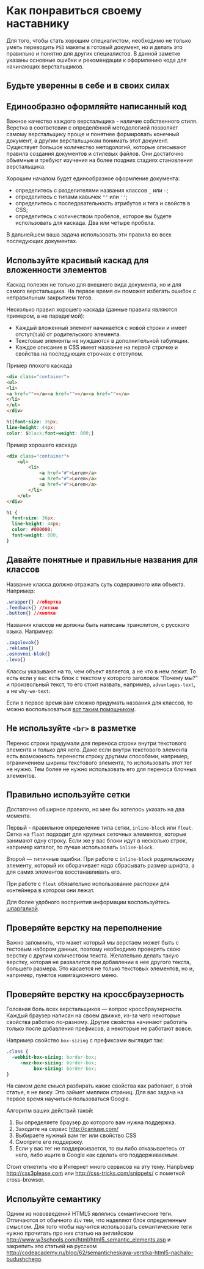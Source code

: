 # Как понравиться своему наставнику
Для того, чтобы стать хорошим специалистом, необходимо не только уметь переводить `PSD` макеты в готовый документ, но и делать это правильно и понятно для других специалистов. В данной заметке указаны основные ошибки и рекомендации к оформлению кода для начинающих верстальщиков.

## Будьте уверенны в себе и в своих силах

## Единообразно оформляйте написанный код

Важное качество каждого верстальщика - наличие собственного стиля. Верстка в соответсвии с определённой методологией позволяет самому верстальщику проще и понятнее формировать конечный документ, а другим верстальщикам понимать этот документ. Существует большое количество методологий, которые описывают правила создания документов и стилевых файлов. Они достаточно объемные и требуют изучения на более поздних стадиях становления верстальщика.

Хорошим началом будет единообразное оформление документа:

* определитесь с разделителями названия классов `_` или `—`;
* определитесь с типами кавычек `""` или `''`;
* определитесь с последовательность атрибутов и тега и свойств в CSS;
* определитесь с количеством пробелов, которое вы будете использовать для каскада. Два или четыре пробела.

В дальнейшем ваша задача использовать эти правила во всех последующих документах.

## Используйте красивый каскад для вложенности элементов

Каскад полезен не только для внешнего вида документа, но и для самого верстальщика. На первое время он поможет избегать ошибок с неправильным закрытием тегов.

Несколько правил хорошего каскада (данные правила являются примером, а не парадигмой):

* Каждый вложенный элемент начинается с новой строки и имеет отступ(`tab`) от родительского элемента.
* Текстовые элементы не нуждаются в дополнительной табуляции.
* Каждое описание в CSS имеет название на первой строчке и свойства на последующих строчках с отступом.

Пример плохого каскада

```html
<div class="container">
<ul>
<li>
<a href=""></a><a href=""></a><a href=""></a>
</li>
</ul>
</div>
```
```css
h1{font-size: 36px;
line-height: 44px;
color: $black;font-weight: 800;}
```

Пример хорошего каскада

```html
<div class="container">
    <ul>
        <li>
            <a href="#">Lorem</a>
            <a href="#">Lorem</a>
            <a href="#">Lorem</a>
        </li>
    </ul>
</div>
```
```css
h1 {
  font-size: 36px;
  line-height: 44px;
  color: #000000;
  font-weight: 800;
}
```

## Давайте понятные и правильные названия для классов

Название класса должно отражать суть содержимого или объекта. Например:

```css
.wrapper{} //обертка
.feedback{} //отзыв
.button{} //кнопка
```

Названия классов не должны быть написаны транслитом, с русского языка. Например:
```css
.zagolovok{}
.reklama{}
.osnovnoi-blok{}
.levo{}
```

Классы указывают на то, чем объект является, а не что в нем лежит. То есть если у вас есть блок с текстом у которого заголовок “Почему мы?” и произвольный текст, то его стоит назвать, например, `advantages-text`, а не `why-we-text`.

Если в первое время вам сложно придумать названия для классов, то можно воспользоваться  [вот таким помощником](https://github.com/tsergeytovarov/htmlacademy-basic-additional-material/blob/master/articles/%D1%82%D0%B8%D0%BF%D0%BE%D0%B2%D1%8B%D0%B5-%D0%BD%D0%B0%D0%B7%D0%B2%D0%B0%D0%BD%D0%B8%D1%8F-%D0%BA%D0%BB%D0%B0%D1%81%D1%81%D0%BE%D0%B2/article.md).

## Не используйте `<br>` в разметке

Перенос строки придумали для переноса строки внутри текстового элемента и только для него. Даже если внутри текстового элемента есть возможность перенести строку другими способами, например, ограничением ширины текстового элемента, то использовать этот тег не нужно. Тем более не нужно использовать его для переноса блочных элементов.

## Правильно используйте сетки

Достаточно обширное правило, но мне бы хотелось указать на два момента.

Первый - правильное определение типа сетки, `inline-block` или `float`. Сетка на `float` подходит для крупных сеточных элементов, которые занимают одну строку. Если же у вас блоки идут в несколько строк, например каталог, то лучше использовать `inline-block`.

Второй — типичные ошибки. При работе с `inline-block` родительскому элементу, который их оборачивает надо сбрасывать размер шрифта, а для самих элементов восстанавливать его.

При работе с `float` обязательно использование распорки для контейнера в котором они лежат.

Для более удобного восприятия информации воспользуйтесь [шпаргалкой](https://github.com/tsergeytovarov/htmlacademy-basic-additional-material/blob/master/articles/%D0%B0%D0%BB%D0%B3%D0%BE%D1%80%D0%B8%D1%82%D0%BC-%D0%B2%D1%8B%D0%B1%D0%BE%D1%80%D0%B0-%D1%81%D0%B5%D1%82%D0%BA%D0%B8/%D0%B0%D0%BB%D0%B3%D0%BE%D1%80%D0%B8%D1%82%D0%BC-%D0%B2%D1%8B%D0%B1%D0%BE%D1%80%D0%B0-%D1%81%D0%B5%D1%82%D0%BA%D0%B8.jpg).

## Проверяйте верстку на переполнение

Важно запомнить, что макет который мы верстаем может быть с тестовым набором данных, поэтому необходимо проверять свою верстку с другим количеством текста. Желательно делать такую верстку, которая не развалится при добавлении в нее другого текста, большего размера. Это касается не только текстовых элементов, но и, например, пунктов навигационного меню.

## Проверяйте верстку на кроссбраузерность

Головная боль всех верстальщиков — вопрос кроссбраузерности. Каждый браузер написан на своем движке, из-за чего некоторые свойства работаю по-разному. Другие свойства начинают работать только после добавления префиксов, а некоторые не работают вовсе.

Например свойство `box-sizing` с префиксами выглядит так:

```css
.class {
  -webkit-box-sizing: border-box;
     -moz-box-sizing: border-box;
          box-sizing: border-box;
}
```

На самом деле смысл разбирать какие свойства как работают, в этой статье, я не вижу. Это займет миллион страниц. Для вас задача на первое время научиться пользоваться Google.

Алгоритм ваших действий такой:
1. Вы определяете браузер до которого вам нужна поддержка.
2. Заходите на сервис http://caniuse.com/
3. Выбираете нужный вам тег или свойство CSS
4. Смотрите его поддержку.
5. Если у вас тег не поддерживается, то вы либо отказываетесь от него, либо ищите в Google как сделать его поддерживаемым.

Стоит отметить что в Интернет много сервисов на эту тему. Напрbмер http://css3please.com или http://css-tricks.com/snippets/ с пометкой cross-browser.

## Испольуйте семантику

Одним из нововведений HTML5 являлись семантические теги. Отличаются от обычного `div` тем, что наделяют блок определенным смыслом. Для того чтобы научится использовать семантические теги нужно прочитать про них статью на английском http://www.w3schools.com/html/html5_semantic_elements.asp и закрепить это статьей на русском http://codeacademy.ru/blog/62/semanticheskaya-verstka-html5-nachalo-budushchego.
